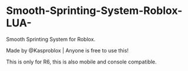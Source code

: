 # Smooth-Sprinting-System-Roblox-LUA-
Smooth Sprinting System for Roblox.

Made by @Kasproblox | Anyone is free to use this!

This is only for R6, this is also mobile and console compatible.
